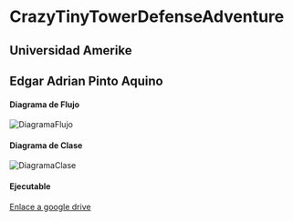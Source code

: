 # CrazyTinyTowerDefenseAdventure
## Universidad Amerike
## Edgar Adrian Pinto Aquino

#### Diagrama de Flujo
![DiagramaFlujo](https://media.discordapp.net/attachments/1273060323485810698/1347469495052140585/Diagrama_de_flujoTowerDefence.png?ex=67cbf042&is=67ca9ec2&hm=3597a091c312c34bd83c0c2a98ff8da63522ea7dee552c61b97d630cf05296e0&=&format=webp&quality=lossless&width=1730&height=630)

#### Diagrama de Clase
![DiagramaClase](https://media.discordapp.net/attachments/1273060323485810698/1347469495458861101/DiagramaClase.png?ex=67cbf042&is=67ca9ec2&hm=1398245ce422de9458f3f8775db22ef59f1430b77adf3e582990096150dee634&=&format=webp&quality=lossless&width=1730&height=498)

#### Ejecutable
[Enlace a google drive](https://drive.google.com/file/d/1Z41C6L3gtzr2T0eY48Eu0_ZBmwcptKV-/view?usp=sharing)